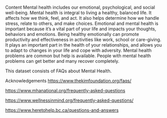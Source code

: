 Content
Mental health includes our emotional, psychological, and social well-being. Mental health is integral to living a healthy, balanced life. It affects how we think, feel, and act. It also helps determine how we handle stress, relate to others, and make choices. Emotional and mental health is important because it’s a vital part of your life and impacts your thoughts, behaviors and emotions. Being healthy emotionally can promote productivity and effectiveness in activities like work, school or care-giving. It plays an important part in the health of your relationships, and allows you to adapt to changes in your life and cope with adversity. Mental health problems are common but help is available. People with mental health problems can get better and many recover completely.

This dataset consists of FAQs about Mental Health.

Acknowledgements
https://www.thekimfoundation.org/faqs/

https://www.mhanational.org/frequently-asked-questions

https://www.wellnessinmind.org/frequently-asked-questions/

https://www.heretohelp.bc.ca/questions-and-answers
